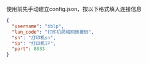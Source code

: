 使用前先手动建立config.json，按以下格式填入连接信息

```json
{
  "username": "bblp",
  "lan_code": "打印机局域网连接码",
  "sn": "打印机sn",
  "ip": "打印机IP",
  "port": 8883
}
```